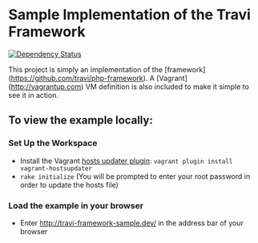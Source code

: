 Sample Implementation of the Travi Framework
============================================
[![Dependency Status](https://gemnasium.com/travi/example-framework.svg)](https://gemnasium.com/travi/example-framework)

This project is simply an implementation of the [framework] (https://github.com/travi/php-framework). A
[Vagrant] (http://vagrantup.com) VM definition is also included to make it simple to see it in action.

## To view the example locally:

### Set Up the Workspace
* Install the Vagrant [hosts updater plugin](https://github.com/cogitatio/vagrant-hostsupdater): `vagrant plugin install vagrant-hostsupdater`
* `rake initialize` (You will be prompted to enter your root password in order to update the hosts file)

### Load the example in your browser
* Enter http://travi-framework-sample.dev/ in the address bar of your browser

